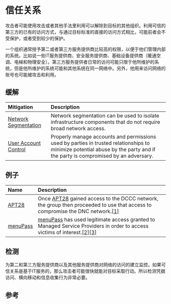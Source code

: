 # 信任关系

攻击者可能使用攻击或者其他手法里利用可以解除到目标的其他组织。利用可信的第三方的已有的访问方式，与通过目标标准的直接的访问方式相比，可能前者会不受保护，或者受到较少的保护。

一个组织通常授予第二或者第三方服务提供商比较高的权限，以便于他们管理内部的系统。比如说一些IT服务提供商、安全服务提供商、基础设备提供商（暖通空调、电梯和物理安全）。第三方服务提供者日常的访问可能只限于他所维护的系统，但是他所维护的系统可能和其他系统在同一网络中。另外，他用来访问网络的账号也可能被攻击和利用。

## 缓解

| Mitigation | Description |
| :--- | :--- |
| [Network Segmentation](https://attack.mitre.org/mitigations/M1030) | Network segmentation can be used to isolate infrastructure components that do not require broad network access. |
| [User Account Control](https://attack.mitre.org/mitigations/M1052) | Properly manage accounts and permissions used by parties in trusted relationships to minimize potential abuse by the party and if the party is compromised by an adversary. |

## 例子

| Name | Description |
| :--- | :--- |
| [APT28](https://attack.mitre.org/groups/G0007) | Once [APT28](https://attack.mitre.org/groups/G0007) gained access to the DCCC network, the group then proceeded to use that access to compromise the DNC network.[\[1\]](https://www.justice.gov/file/1080281/download) |
| [menuPass](https://attack.mitre.org/groups/G0045) | [menuPass](https://attack.mitre.org/groups/G0045) has used legitimate access granted to Managed Service Providers in order to access victims of interest.[\[2\]](https://www.pwc.co.uk/cyber-security/pdf/cloud-hopper-annex-b-final.pdf)[\[3\]](https://www.fireeye.com/blog/threat-research/2017/04/apt10_menupass_grou.html) |

## 检测

为第二和第三方服务提供商以及其他服务提供商对网络的访问的建立监控。如果可信关系是基于IT服务的，那么攻击者可能很快就能对目标采取行动。所以检测凭据访问、横向移动和信息收集行为非常必要。

## 参考





